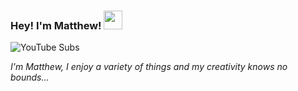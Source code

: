 ### Hey! I'm Matthew! <img src="https://raw.githubusercontent.com/MartinHeinz/MartinHeinz/master/wave.gif" width="30px">

![YouTube Subs](https://img.shields.io/youtube/channel/subscribers/UCnzaoJaBO6mVpReftPdBVJw?label=YouTube%20Subs&style=social)

*I'm Matthew, I enjoy a variety of things and my creativity knows no bounds...*

